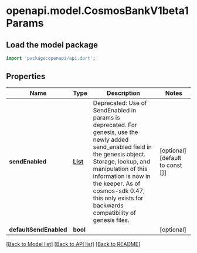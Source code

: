 # openapi.model.CosmosBankV1beta1Params

## Load the model package
```dart
import 'package:openapi/api.dart';
```

## Properties
Name | Type | Description | Notes
------------ | ------------- | ------------- | -------------
**sendEnabled** | [**List<BankParams200ResponseParamsSendEnabledInner>**](BankParams200ResponseParamsSendEnabledInner.md) | Deprecated: Use of SendEnabled in params is deprecated. For genesis, use the newly added send_enabled field in the genesis object. Storage, lookup, and manipulation of this information is now in the keeper.  As of cosmos-sdk 0.47, this only exists for backwards compatibility of genesis files. | [optional] [default to const []]
**defaultSendEnabled** | **bool** |  | [optional] 

[[Back to Model list]](../README.md#documentation-for-models) [[Back to API list]](../README.md#documentation-for-api-endpoints) [[Back to README]](../README.md)


